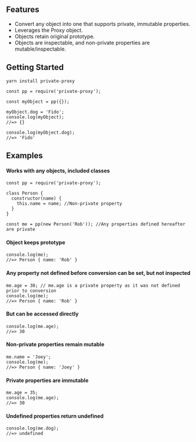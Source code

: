 ## Features

- Convert any object into one that supports private, immutable properties.
- Leverages the Proxy object.
- Objects retain original prototype.
- Objects are inspectable, and non-private properties are mutable/inspectable.

## Getting Started

```
yarn install private-proxy

const pp = require('private-proxy');

const myObject = pp({});

myObject.dog = 'Fido';
console.log(myObject);
//=> {}

console.log(myObject.dog);
//=> 'Fido'
```

## Examples

#### Works with any objects, included classes

```
const pp = require('private-proxy');

class Person {
  constructor(name) {
    this.name = name; //Non-private property
  }
}

const me = pp(new Person('Rob')); //Any properties defined hereafter are private

```
#### Object keeps prototype
```
console.log(me);
//=> Person { name: 'Rob' }
```
#### Any property not defined before conversion can be set, but not inspected
```
me.age = 30; // me.age is a private property as it was not defined prior to conversion
console.log(me);
//=> Person { name: 'Rob' }
```
#### But can be accessed directly
```
console.log(me.age);
//=> 30
```
#### Non-private properties remain mutable
```
me.name = 'Joey';
console.log(me);
//=> Person { name: 'Joey' }
```
#### Private properties are immutable
```
me.age = 35;
console.log(me.age);
//=> 30
```
#### Undefined properties return undefined
```
console.log(me.dog);
//=> undefined
```
